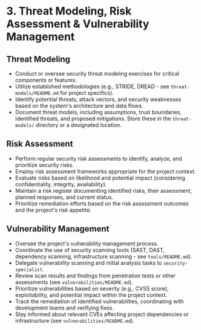 # 3. Threat Modeling, Risk Assessment & Vulnerability Management

## Threat Modeling
*   Conduct or oversee security threat modeling exercises for critical components or features.
*   Utilize established methodologies (e.g., STRIDE, DREAD - see `threat-models/README.md` for project specifics).
*   Identify potential threats, attack vectors, and security weaknesses based on the system's architecture and data flows.
*   Document threat models, including assumptions, trust boundaries, identified threats, and proposed mitigations. Store these in the `threat-models/` directory or a designated location.

## Risk Assessment
*   Perform regular security risk assessments to identify, analyze, and prioritize security risks.
*   Employ risk assessment frameworks appropriate for the project context.
*   Evaluate risks based on likelihood and potential impact (considering confidentiality, integrity, availability).
*   Maintain a risk register documenting identified risks, their assessment, planned responses, and current status.
*   Prioritize remediation efforts based on the risk assessment outcomes and the project's risk appetite.

## Vulnerability Management
*   Oversee the project's vulnerability management process.
*   Coordinate the use of security scanning tools (SAST, DAST, dependency scanning, infrastructure scanning - see `tools/README.md`).
*   Delegate vulnerability scanning and initial analysis tasks to `security-specialist`.
*   Review scan results and findings from penetration tests or other assessments (see `vulnerabilities/README.md`).
*   Prioritize vulnerabilities based on severity (e.g., CVSS score), exploitability, and potential impact within the project context.
*   Track the remediation of identified vulnerabilities, coordinating with development teams and verifying fixes.
*   Stay informed about relevant CVEs affecting project dependencies or infrastructure (see `vulnerabilities/README.md`).